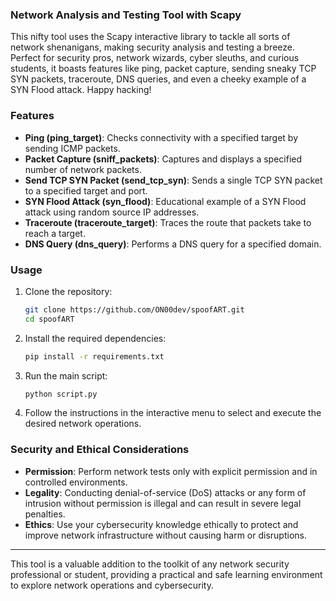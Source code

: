 ### Network Analysis and Testing Tool with Scapy

This nifty tool uses the Scapy interactive library to tackle all sorts of network shenanigans, making security analysis and testing a breeze. Perfect for security pros, network wizards, cyber sleuths, and curious students, it boasts features like ping, packet capture, sending sneaky TCP SYN packets, traceroute, DNS queries, and even a cheeky example of a SYN Flood attack. Happy hacking!

### Features

- **Ping (ping_target)**: Checks connectivity with a specified target by sending ICMP packets.
- **Packet Capture (sniff_packets)**: Captures and displays a specified number of network packets.
- **Send TCP SYN Packet (send_tcp_syn)**: Sends a single TCP SYN packet to a specified target and port.
- **SYN Flood Attack (syn_flood)**: Educational example of a SYN Flood attack using random source IP addresses.
- **Traceroute (traceroute_target)**: Traces the route that packets take to reach a target.
- **DNS Query (dns_query)**: Performs a DNS query for a specified domain.

### Usage

1. Clone the repository:
    ```bash
    git clone https://github.com/ON00dev/spoofART.git
    cd spoofART
    ```

2. Install the required dependencies:
    ```bash
    pip install -r requirements.txt
    ```

3. Run the main script:
    ```bash
    python script.py
    ```

4. Follow the instructions in the interactive menu to select and execute the desired network operations.

### Security and Ethical Considerations

- **Permission**: Perform network tests only with explicit permission and in controlled environments.
- **Legality**: Conducting denial-of-service (DoS) attacks or any form of intrusion without permission is illegal and can result in severe legal penalties.
- **Ethics**: Use your cybersecurity knowledge ethically to protect and improve network infrastructure without causing harm or disruptions.

---

This tool is a valuable addition to the toolkit of any network security professional or student, providing a practical and safe learning environment to explore network operations and cybersecurity.
